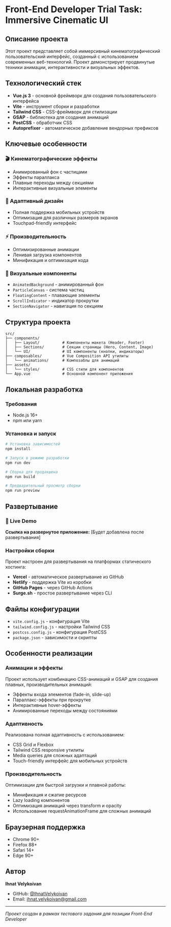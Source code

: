 # Front-End Developer Trial Task: Immersive Cinematic UI

## Описание проекта

Этот проект представляет собой иммерсивный кинематографический пользовательский интерфейс, созданный с использованием современных веб-технологий. Проект демонстрирует продвинутые техники анимации, интерактивности и визуальных эффектов.

## Технологический стек

- **Vue.js 3** - основной фреймворк для создания пользовательского интерфейса
- **Vite** - инструмент сборки и разработки
- **Tailwind CSS** - CSS-фреймворк для стилизации
- **GSAP** - библиотека для создания анимаций
- **PostCSS** - обработчик CSS
- **Autoprefixer** - автоматическое добавление вендорных префиксов

## Ключевые особенности

### 🎬 Кинематографические эффекты
- Анимированный фон с частицами
- Эффекты параллакса
- Плавные переходы между секциями
- Интерактивные визуальные элементы

### 📱 Адаптивный дизайн
- Полная поддержка мобильных устройств
- Оптимизация для различных размеров экранов
- Touchpad-friendly интерфейс

### ⚡ Производительность
- Оптимизированные анимации
- Ленивая загрузка компонентов
- Минификация и оптимизация кода

### 🎨 Визуальные компоненты
- `AnimatedBackground` - анимированный фон
- `ParticleCanvas` - система частиц
- `FloatingContent` - плавающие элементы
- `ScrollIndicator` - индикатор прокрутки
- `SectionNavigator` - навигация по секциям

## Структура проекта

```
src/
├── components/
│   ├── Layout/          # Компоненты макета (Header, Footer)
│   ├── Sections/        # Секции страницы (Hero, Content, Image)
│   └── UI/              # UI компоненты (кнопки, индикаторы)
├── composables/         # Vue Composition API утилиты
│   └── animations/      # Композаблы для анимаций
├── assets/
│   └── styles/          # CSS стили для компонентов
└── App.vue              # Основной компонент приложения
```

## Локальная разработка

### Требования
- Node.js 16+ 
- npm или yarn

### Установка и запуск
```bash
# Установка зависимостей
npm install

# Запуск в режиме разработки
npm run dev

# Сборка для продакшена
npm run build

# Предварительный просмотр сборки
npm run preview
```

## Развертывание

### 🚀 Live Demo

**Ссылка на развернутое приложение:** [Будет добавлена после развертывания]

### Настройки сборки

Проект настроен для развертывания на платформах статического хостинга:
- **Vercel** - автоматическое развертывание из GitHub
- **Netlify** - поддержка Vite из коробки
- **GitHub Pages** - через GitHub Actions
- **Surge.sh** - простое развертывание через CLI

## Файлы конфигурации

- `vite.config.js` - конфигурация Vite
- `tailwind.config.js` - настройки Tailwind CSS
- `postcss.config.js` - конфигурация PostCSS
- `package.json` - зависимости и скрипты

## Особенности реализации

### Анимации и эффекты
Проект использует комбинацию CSS-анимаций и GSAP для создания плавных, производительных анимаций:
- Эффекты входа элементов (fade-in, slide-up)
- Параллакс-эффекты при прокрутке
- Интерактивные hover-эффекты
- Анимированные переходы между состояниями

### Адаптивность
Реализована полная адаптивность с использованием:
- CSS Grid и Flexbox
- Tailwind CSS responsive утилиты
- Media queries для сложных адаптаций
- Touch-friendly интерфейс для мобильных устройств

### Производительность
Оптимизации для быстрой загрузки и плавной работы:
- Минификация и сжатие ресурсов
- Lazy loading компонентов
- Оптимизация анимаций через transform и opacity
- Использование requestAnimationFrame для сложных анимаций

## Браузерная поддержка

- Chrome 90+
- Firefox 88+
- Safari 14+
- Edge 90+

## Автор

**Ihnat Velykoivan**
- GitHub: [@IhnatVelykoivan](https://github.com/IhnatVelykoivan)
- Email: ihnat.velykoivan@gmail.com

---

*Проект создан в рамках тестового задания для позиции Front-End Developer*